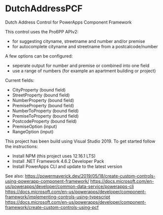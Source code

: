 # DutchAddressPCF
Dutch Address Control for PowerApps Component Framework

This control uses the Pro6PP APIv2:
- for suggesting cityname, streetname and number and/or premise
- for autocomplete cityname and streetname from a postcalcode/number

A few options can be configured:
- seperate output for number and premise or combined into one field
- use a range of numbers (for example an apartment building or project)

Current fields:
- CityProperty      (bound field)
- StreetProperty    (bound field)
- NumberProperty    (bound field)
- PremiseProperty   (bound field)
- NumberToProperty  (bound field)
- PremiseToProperty (bound field)
- PostcodeProperty  (bound field)
- PremiseOption     (input)
- RangeOption       (input)

This project has been build using Visual Studio 2019.
To get started follow the instructions:
- Install NPM (this project uses 12.16.1 LTS)
- Install .NET Framework 4.6.2 Developer Pack
- Install PowerApps CLI and update to the latest version

See also:
https://powermaverick.dev/2019/05/18/create-custom-controls-using-powerapp-component-framework/
https://docs.microsoft.com/en-us/powerapps/developer/common-data-service/powerapps-cli
https://docs.microsoft.com/en-us/powerapps/developer/component-framework/implementing-controls-using-typescript
https://docs.microsoft.com/en-us/powerapps/developer/component-framework/create-custom-controls-using-pcf
